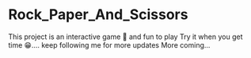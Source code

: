 # Rock_Paper_And_Scissors
This project is an interactive game 🎯 and fun to play 
Try it when you get time 😁....
keep following me for more updates 
More coming...
